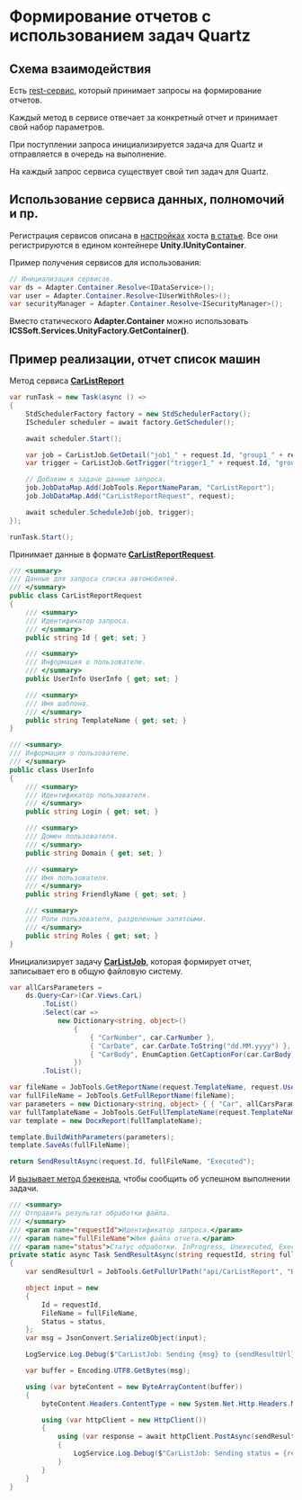# Формирование отчетов с использованием задач Quartz

## Схема взаимодействия

Есть [rest-сервис](https://github.com/Flexberry/Flexberry.AsyncOpenXmlReports.Sample/blob/01763d9c36401243b9120a15bebd33dd56bca27d/src/AsyncOpenXmlReportsSample/Quartz/Flexberry.Quartz.Sample.Service/Controllers/QuartzController.cs#L17), который принимает запросы на формирование отчетов. 

Каждый метод в сервисе отвечает за конкретный отчет и принимает свой набор параметров.

При поступлении запроса инициализируется задача для Quartz и отправляется в очередь на выполнение.

На каждый запрос сервиса существует свой тип задач для Quartz.

## Использование сервиса данных, полномочий и пр.

Регистрация сервисов описана в [настройках](https://github.com/Flexberry/Flexberry.AsyncOpenXmlReports.Sample/blob/01763d9c36401243b9120a15bebd33dd56bca27d/src/AsyncOpenXmlReportsSample/Quartz/Flexberry.Quartz.Sample.Service/AdapterStartup.cs#L74) хоста [в статье](/docs/%D0%A0%D0%B5%D0%B0%D0%BB%D0%B8%D0%B7%D0%B0%D1%86%D0%B8%D1%8F%20Host%2BWebHost%20%D0%B2%20%D0%BA%D0%BE%D0%BD%D1%81%D0%BE%D0%BB%D1%8C%D0%BD%D0%BE%D0%BC%20%D0%BF%D1%80%D0%B8%D0%BB%D0%BE%D0%B6%D0%B5%D0%BD%D0%B8%D0%B8.md). Все они регистрируются в едином контейнере **Unity.IUnityContainer**.

Пример получения сервисов для использования:
```C#
// Инициализация сервисов.
var ds = Adapter.Container.Resolve<IDataService>();
var user = Adapter.Container.Resolve<IUserWithRoles>();
var securityManager = Adapter.Container.Resolve<ISecurityManager>();
```

Вместо статического **Adapter.Container** можно использовать **ICSSoft.Services.UnityFactory.GetContainer()**.

## Пример реализации, отчет список машин

Метод сервиса [**CarListReport**](https://github.com/Flexberry/Flexberry.AsyncOpenXmlReports.Sample/blob/01763d9c36401243b9120a15bebd33dd56bca27d/src/AsyncOpenXmlReportsSample/Quartz/Flexberry.Quartz.Sample.Service/Controllers/QuartzController.cs#L54) 

```C#
var runTask = new Task(async () =>
{
    StdSchedulerFactory factory = new StdSchedulerFactory();
    IScheduler scheduler = await factory.GetScheduler();

    await scheduler.Start();

    var job = CarListJob.GetDetail("job1_" + request.Id, "group1_" + request.Id);
    var trigger = CarListJob.GetTrigger("trigger1_" + request.Id, "group1_" + request.Id);

    // Добавим к задаче данные запроса.
    job.JobDataMap.Add(JobTools.ReportNameParam, "CarListReport");
    job.JobDataMap.Add("CarListReportRequest", request);

    await scheduler.ScheduleJob(job, trigger);
});

runTask.Start();
```

Принимает данные в формате [**CarListReportRequest**](https://github.com/Flexberry/Flexberry.AsyncOpenXmlReports.Sample/blob/01763d9c36401243b9120a15bebd33dd56bca27d/src/AsyncOpenXmlReportsSample/Quartz/Flexberry.Quartz.Sample.Service/Controllers/RequestObjects/CarListReportRequest.cs#L8).

```C#
/// <summary>
/// Данные для запроса списка автомобилей.
/// </summary>
public class CarListReportRequest
{
    /// <summary>
    /// Идентификатор запроса.
    /// </summary>
    public string Id { get; set; }

    /// <summary>
    /// Информация о пользователе.
    /// </summary>
    public UserInfo UserInfo { get; set; }

    /// <summary>
    /// Имя шаблона.
    /// </summary>
    public string TemplateName { get; set; }
}

/// <summary>
/// Информация о пользователе.
/// </summary>
public class UserInfo
{
    /// <summary>
    /// Идентификатор пользователя.
    /// </summary>
    public string Login { get; set; }

    /// <summary>
    /// Домен пользователя.
    /// </summary>
    public string Domain { get; set; }

    /// <summary>
    /// Имя пользователя.
    /// </summary>
    public string FriendlyName { get; set; }

    /// <summary>
    /// Роли пользователя, разделенные запятоыми.
    /// </summary>
    public string Roles { get; set; }
}
```

Инициализирует задачу [**CarListJob**](https://github.com/Flexberry/Flexberry.AsyncOpenXmlReports.Sample/blob/01763d9c36401243b9120a15bebd33dd56bca27d/src/AsyncOpenXmlReportsSample/Quartz/Flexberry.Quartz.Sample.Service/Jobs/CarListJob.cs#L62), которая формирует отчет, записывает его в общую файловую систему.

```C#
var allCarsParameters =
    ds.Query<Car>(Car.Views.CarL)
        .ToList()
        .Select(car =>
            new Dictionary<string, object>()
                {
                    { "CarNumber", car.CarNumber },
                    { "CarDate", car.CarDate.ToString("dd.MM.yyyy") },
                    { "CarBody", EnumCaption.GetCaptionFor(car.CarBody) },
                })
        .ToList();

var fileName = JobTools.GetReportName(request.TemplateName, request.UserInfo.Login, request.Id);
var fullFileName = JobTools.GetFullReportName(fileName);
var parameters = new Dictionary<string, object> { { "Car", allCarsParameters } };
var fullTamplateName = JobTools.GetFullTemplateName(request.TemplateName);
var template = new DocxReport(fullTamplateName);

template.BuildWithParameters(parameters);
template.SaveAs(fullFileName);

return SendResultAsync(request.Id, fullFileName, "Executed");
```

И [вызывает метод бэекенда](https://github.com/Flexberry/Flexberry.AsyncOpenXmlReports.Sample/blob/01763d9c36401243b9120a15bebd33dd56bca27d/src/AsyncOpenXmlReportsSample/Quartz/Flexberry.Quartz.Sample.Service/Jobs/CarListJob.cs#L136), чтобы сообщить об успешном выполнении задачи.

```C#
/// <summary>
/// Отправить результат обработки файла.
/// </summary>
/// <param name="requestId">Идентификатор запроса.</param>
/// <param name="fullFileName">Имя файла отчета.</param>
/// <param name="status">Статус обработки. InProgress, Unexecuted, Executed.</param>
private static async Task SendResultAsync(string requestId, string fullFileName, string status)
{
    var sendResultUrl = JobTools.GetFullUrlPath("api/CarListReport", "BuildResult");

    object input = new
    {
        Id = requestId,
        FileName = fullFileName,
        Status = status,
    };
    var msg = JsonConvert.SerializeObject(input);

    LogService.Log.Debug($"CarListJob: Sending {msg} to {sendResultUrl}.");

    var buffer = Encoding.UTF8.GetBytes(msg);

    using (var byteContent = new ByteArrayContent(buffer))
    {
        byteContent.Headers.ContentType = new System.Net.Http.Headers.MediaTypeHeaderValue("application/json");

        using (var httpClient = new HttpClient())
        {
            using (var response = await httpClient.PostAsync(sendResultUrl, byteContent).ConfigureAwait(true))
            {
                LogService.Log.Debug($"CarListJob: Sending status = {response.StatusCode}.");
            }
        }
    }
}
```